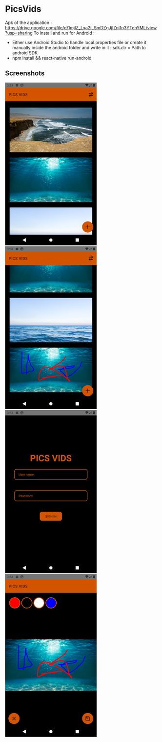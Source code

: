 # PicsVids
Apk of the application : https://drive.google.com/file/d/1mjIZ_Lxa2iLSmDZgJjIZni1p3YTehYML/view?usp=sharing
To install and run for Android :
</br> 
* Either use Android Studio to handle local.properties file or create it manually inside the android folder and write in it : sdk.dir = Path to android SDK
* npm install && react-native run-android

## Screenshots
<img src="https://github.com/FirasHmedi/PicsVids/blob/master/screenshots/Screenshot_1652151621.png" width="300" title="pic3">
<img src="https://github.com/FirasHmedi/PicsVids/blob/master/screenshots/Screenshot_1652151651.png" width="300" title="list">
<img src="https://github.com/FirasHmedi/PicsVids/blob/master/screenshots/Screenshot_1652151546.png" width="300" title="pic2">
<img src="https://github.com/FirasHmedi/PicsVids/blob/master/screenshots/Screenshot_1652151640.png" width="300" title="pic4">
